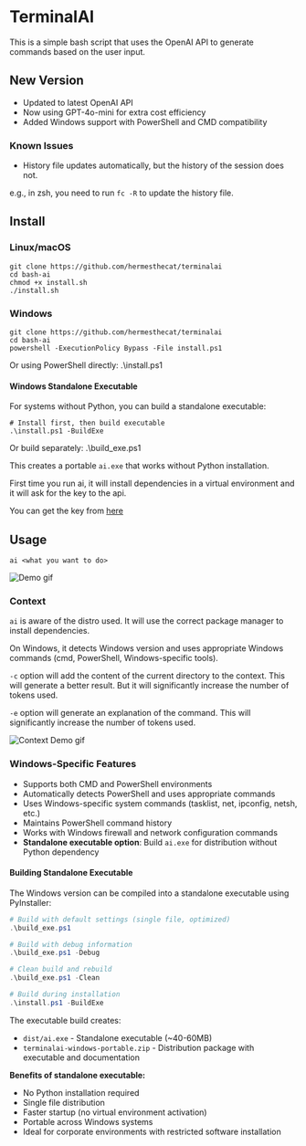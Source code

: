 # TerminalAI
This is a simple bash script that uses the OpenAI API to generate commands based on the user input.

## New Version
- Updated to latest OpenAI API
- Now using GPT-4o-mini for extra cost efficiency
- Added Windows support with PowerShell and CMD compatibility

### Known Issues
- History file updates automatically, but the history of the session does not.

e.g., in zsh, you need to run `fc -R` to update the history file.

## Install

### Linux/macOS
    git clone https://github.com/hermesthecat/terminalai
    cd bash-ai
    chmod +x install.sh
    ./install.sh

### Windows
    git clone https://github.com/hermesthecat/terminalai
    cd bash-ai
    powershell -ExecutionPolicy Bypass -File install.ps1

Or using PowerShell directly:
    .\install.ps1

#### Windows Standalone Executable
For systems without Python, you can build a standalone executable:

    # Install first, then build executable
    .\install.ps1 -BuildExe

Or build separately:
    .\build_exe.ps1

This creates a portable `ai.exe` that works without Python installation.

First time you run ai, it will install dependencies in a virtual environment and it will ask for the key to the api. 

You can get the key from [here](https://platform.openai.com/api-keys)


## Usage
`ai <what you want to do>`

![Demo gif](https://i.postimg.cc/VNqZh0tV/demo.gif)

### Context
`ai` is aware of the distro used. It will use the correct package manager to install dependencies.

On Windows, it detects Windows version and uses appropriate Windows commands (cmd, PowerShell, Windows-specific tools).

`-c` option will add the content of the current directory to the context. This will generate a better result. But it will significantly increase the number of tokens used.

`-e` option will generate an explanation of the command. This will significantly increase the number of tokens used.


![Context Demo gif](https://i.postimg.cc/gjfFWs3K/context.gif)

### Windows-Specific Features
- Supports both CMD and PowerShell environments
- Automatically detects PowerShell and uses appropriate commands
- Uses Windows-specific system commands (tasklist, net, ipconfig, netsh, etc.)
- Maintains PowerShell command history
- Works with Windows firewall and network configuration commands
- **Standalone executable option**: Build `ai.exe` for distribution without Python dependency

#### Building Standalone Executable
The Windows version can be compiled into a standalone executable using PyInstaller:

```powershell
# Build with default settings (single file, optimized)
.\build_exe.ps1

# Build with debug information
.\build_exe.ps1 -Debug

# Clean build and rebuild
.\build_exe.ps1 -Clean

# Build during installation
.\install.ps1 -BuildExe
```

The executable build creates:
- `dist/ai.exe` - Standalone executable (~40-60MB)
- `terminalai-windows-portable.zip` - Distribution package with executable and documentation

**Benefits of standalone executable:**
- No Python installation required
- Single file distribution
- Faster startup (no virtual environment activation)
- Portable across Windows systems
- Ideal for corporate environments with restricted software installation

